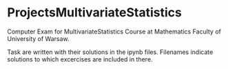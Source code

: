 # ProjectsMultivariateStatistics

Computer Exam for MultivariateStatistics Course at Mathematics Faculty of University of Warsaw.

Task are written with their solutions in the ipynb files. Filenames indicate solutions to which excercises are included in there.
